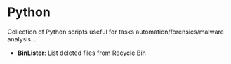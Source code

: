 # Python
Collection of Python scripts useful for tasks automation/forensics/malware analysis...

* **BinLister**: List deleted files from Recycle Bin
